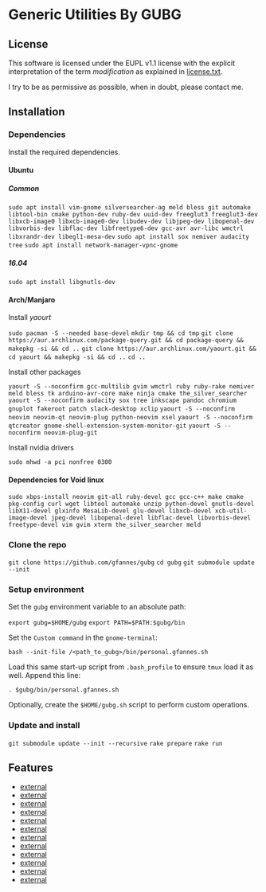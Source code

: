 <!--
[proast](status:todo)
-->
Generic Utilities By GUBG
=========================

## License

This software is licensed under the EUPL v1.1 license with the explicit interpretation of the term _modification_ as explained in [license.txt](license.txt).

I try to be as permissive as possible, when in doubt, please contact me.

## Installation

### Dependencies

Install the required dependencies.

#### Ubuntu

##### Common

`sudo apt install vim-gnome silversearcher-ag meld bless git automake libtool-bin cmake python-dev ruby-dev uuid-dev freeglut3 freeglut3-dev libxcb-image0 libxcb-image0-dev libudev-dev libjpeg-dev libopenal-dev libvorbis-dev libflac-dev libfreetype6-dev gcc-avr avr-libc wmctrl libxrandr-dev libegl1-mesa-dev`
`sudo apt install sox nemiver audacity tree`
`sudo apt install network-manager-vpnc-gnome`

##### 16.04

`sudo apt install libgnutls-dev`

#### Arch/Manjaro

Install _yaourt_

`sudo pacman -S --needed base-devel`
`mkdir tmp && cd tmp`
`git clone https://aur.archlinux.com/package-query.git && cd package-query && makepkg -si && cd ..`
`git clone https://aur.archlinux.com/yaourt.git && cd yaourt && makepkg -si && cd ..`
`cd ..`

Install other packages

`yaourt -S --noconfirm gcc-multilib gvim wmctrl ruby ruby-rake nemiver meld bless tk arduino-avr-core make ninja cmake the_silver_searcher`
`yaourt -S --noconfirm audacity sox tree inkscape pandoc chromium gnuplot fakeroot patch slack-desktop xclip`
`yaourt -S --noconfirm neovim neovim-qt neovim-plug python-neovim xsel`
`yaourt -S --noconfirm qtcreator gnome-shell-extension-system-monitor-git`
`yaourt -S --noconfirm neovim-plug-git`

Install nvidia drivers

`sudo mhwd -a pci nonfree 0300`

#### Dependencies for Void linux

`sudo xbps-install neovim git-all ruby-devel gcc gcc-c++ make cmake pkg-config curl wget libtool automake unzip python-devel gnutls-devel libX11-devel glxinfo MesaLib-devel glu-devel libxcb-devel xcb-util-image-devel jpeg-devel libopenal-devel libflac-devel libvorbis-devel freetype-devel vim gvim xterm the_silver_searcher meld`

### Clone the repo

`git clone https://github.com/gfannes/gubg`
`cd gubg`
`git submodule update --init`

### Setup environment

Set the `gubg` environment variable to an absolute path:

`export gubg=$HOME/gubg`
`export PATH=$PATH:$gubg/bin`

Set the `Custom command` in the `gnome-terminal`:

`bash --init-file /<path_to_gubg>/bin/personal.gfannes.sh`

Load this same start-up script from `.bash_profile` to ensure `tmux` load it as well. Append this line:

`. $gubg/bin/personal.gfannes.sh`

Optionally, create the `$HOME/gubg.sh` script to perform custom operations.

### Update and install

`git submodule update --init --recursive`
`rake prepare`
`rake run`

## Features

* [external](key:gubg.algo)
* [external](key:gubg.io)
* [external](key:gubg.std)
* [external](key:gubg.math)
* [external](key:gubg.arduino)
* [external](key:gubg.chaiscript)
* [external](key:gubg.build)
* [external](key:gubg.data)
* [external](key:gubg.ml)
* [external](key:gubg.tools.pm)
* [external](key:gubg.tools)
* [external](key:gubg.ui)
